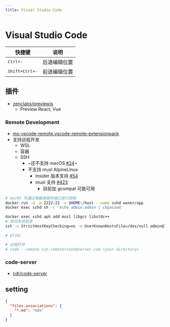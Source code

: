 ```yaml
---
title: Visual Studio Code
---
```


# Visual Studio Code

| 快捷键                  | 说明         |
| ----------------------- | ------------ |
| <kbd>Ctrl+-</kbd>       | 后退编辑位置 |
| <kbd>Shift+Ctrl+-</kbd> | 前进编辑位置 |

## 插件

- [zenclabs/previewjs](https://github.com/zenclabs/previewjs)
  - Preview React, Vue

### Remote Development

- [ms-vscode-remote.vscode-remote-extensionpack](https://marketplace.visualstudio.com/items?itemName=ms-vscode-remote.vscode-remote-extensionpack)
- 支持远程开发
  - WSL
  - 容器
  - SSH
    - ~还不支持 macOS [#24](https://github.com/microsoft/vscode-remote-release/issues/24)~
    - 不支持 musl AlpineLinux
      - insider 版本支持 [#54](https://github.com/microsoft/vscode-remote-release/issues/54#issuecomment-504385332)
      - musl 支持 [#423](https://github.com/microsoft/vscode-remote-release/issues/423)
        - 目前加 gcompat 可能可用

```bash
# macOS 可通过容器来提供端口进行控制
docker run -d -p 2222:22 -v $HOME:/host --name sshd wener/app
docker exec sshd sh -c 'echo admin:admin | chpasswd'

docker exec sshd apk add musl libgcc libstdc++
# 测试本地登录
ssh -o StrictHostKeyChecking=no -o UserKnownHostsFile=/dev/null admin@127.0.0.1 -p 2222

# glibc

# 远程打开
# code --remote ssh-remote+root@server.com <your-directory>
```

### code-server

- [cdr/code-server](https://github.com/cdr/code-server)

## setting

```json
{
  "files.associations": {
    "*.md": "mdx"
  }
}
```
